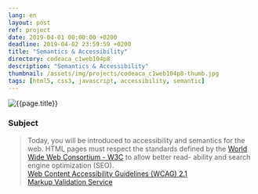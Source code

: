 ```yaml
---
lang: en
layout: post
ref: project
date: 2019-04-01 00:00:00 +0200
deadline: 2019-04-02 23:59:59 +0200
title: "Semantics & Accessibility"
directory: codeaca_c1web104p8
description: "Semantics & Accessibility"
thumbnail: /assets/img/projects/codeaca_c1web104p8-thumb.jpg
tags: [html5, css3, javascript, accessibility, semantic]
---
```


![{{page.title}}]({{page.thumbnail}})

### Subject

> Today, you will be introduced to accessibility and semantics for the web.
> HTML pages must respect the standards defined by the [World Wide Web Consortium - W3C](https://www.w3.org/) to allow better read- ability and search engine optimization (SEO).  
> [Web Content Accessibility Guidelines (WCAG) 2.1](https://www.w3.org/TR/2018/REC-WCAG21-20180605/)  
> [Markup Validation Service](https://validator.w3.org/)
